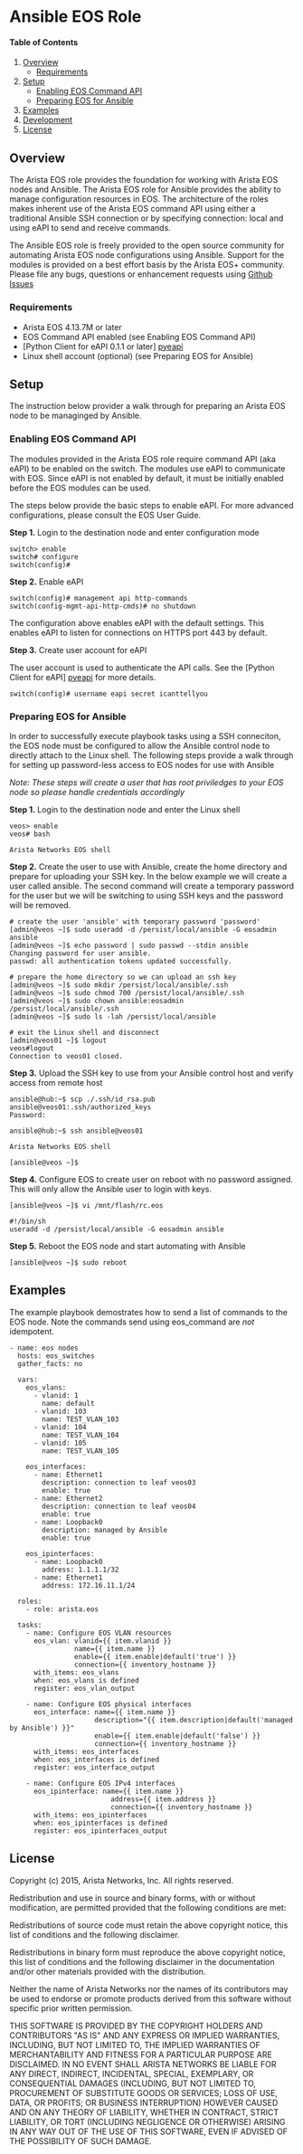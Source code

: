 # Ansible EOS Role

#### Table of Contents

1. [Overview](#overview)
    * [Requirements](#requirements)
2. [Setup](#setup)
    * [Enabling EOS Command API](#enablingeoscommandapi)
    * [Preparing EOS for Ansible](#preparingeosforansible)
3. [Examples](#examples)
4. [Development](#development)
5. [License](#license)

## Overview

The Arista EOS role provides the foundation for working with Arista EOS nodes and Ansible.  The Arista EOS role for Ansible provides the ability to manage configuration resources in EOS.  The architecture of the roles makes inherent use of the Arista EOS command API using either a traditional Ansible SSH connection or by specifying connection: local and using eAPI to send and receive commands.  

The Ansible EOS role is freely provided to the open source community for automating Arista EOS node configurations using Ansible.  Support for the modules is provided on a best effort basis by the Arista EOS+ community.  Please file any bugs, questions or enhancement requests using [Github Issues](http://github.com/arista-eosplus/ansible-eos/issues)

### Requirements

* Arista EOS 4.13.7M or later
* EOS Command API enabled (see Enabling EOS Command API)
* [Python Client for eAPI 0.1.1 or later] [pyeapi]
* Linux shell account (optional) (see Preparing EOS for Ansible)

## Setup

The instruction below provider a walk through for preparing an Arista EOS node
to be managinged by Ansible.  

### Enabling EOS Command API

The modules provided in the Arista EOS role require command API (aka eAPI) to be enabled on the switch.   The modules use eAPI to communicate with EOS.  Since eAPI is not enabled by default, it must be initially enabled before the EOS modules can be used.

The steps below provide the basic steps to enable eAPI.  For more advanced configurations, please consult the EOS User Guide.

__Step 1.__ Login to the destination node and enter configuration mode

```
switch> enable
switch# configure
switch(config)#
```

__Step 2.__ Enable eAPI

```
switch(config)# management api http-commands
switch(config-mgmt-api-http-cmds)# no shutdown
```

The configuration above enables eAPI with the default settings.  This enables eAPI to listen for connections on HTTPS port 443 by default.  

__Step 3.__ Create user account for eAPI

The user account is used to authenticate the API calls.  See the [Python Client
for eAPI] [pyeapi] for more details.

```
switch(config)# username eapi secret icanttellyou
```

### Preparing EOS for Ansible

In order to successfully execute playbook tasks using a SSH conneciton, the EOS node must be configured to allow the Ansible control node to directly attach to the Linux shell.  The following steps provide a walk through for setting up password-less access to EOS nodes for use with Ansible

_Note: These steps will create a user that has root priviledges to your EOS node so please handle credentials accordingly_

__Step 1.__ Login to the destination node and enter the Linux shell

```
veos> enable
veos# bash

Arista Networks EOS shell

```

__Step 2.__ Create the user to use with Ansible, create the home directory and prepare for uploading your SSH key.  In the below example we will create a user called ansible.  The second command will create a temporary password for the user but we will be switching to using SSH keys and the password will be removed.

```
# create the user 'ansible' with temporary password 'password'
[admin@veos ~]$ sudo useradd -d /persist/local/ansible -G eosadmin ansible
[admin@veos ~]$ echo password | sudo passwd --stdin ansible
Changing password for user ansible.
passwd: all authentication tokens updated successfully.

# prepare the home directory so we can upload an ssh key
[admin@veos ~]$ sudo mkdir /persist/local/ansible/.ssh
[admin@veos ~]$ sudo chmod 700 /persist/local/ansible/.ssh
[admin@veos ~]$ sudo chown ansible:eosadmin /persist/local/ansible/.ssh
[admin@veos ~]$ sudo ls -lah /persist/local/ansible

# exit the Linux shell and disconnect
[admin@veos01 ~]$ logout
veos#logout
Connection to veos01 closed.

```

__Step 3.__ Upload the SSH key to use from your Ansible control host and verify access from remote host

```
ansible@hub:~$ scp ./.ssh/id_rsa.pub ansible@veos01:.ssh/authorized_keys
Password:

ansible@hub:~$ ssh ansible@veos01

Arista Networks EOS shell

[ansible@veos ~]$
```

__Step 4.__ Configure EOS to create user on reboot with no password assigned.  This will only allow the Ansible user to login with keys.

```
[ansible@veos ~]$ vi /mnt/flash/rc.eos

#!/bin/sh
useradd -d /persist/local/ansible -G eosadmin ansible

```

__Step 5.__ Reboot the EOS node and start automating with Ansible

```
[ansible@veos ~]$ sudo reboot
```

## Examples

The example playbook demostrates how to send a list of commands to the EOS node.  Note the commands send using eos_command are *not* idempotent.

```
- name: eos nodes
  hosts: eos_switches
  gather_facts: no

  vars:
    eos_vlans:
      - vlanid: 1
        name: default
      - vlanid: 103
        name: TEST_VLAN_103
      - vlanid: 104
        name: TEST_VLAN_104
      - vlanid: 105
        name: TEST_VLAN_105

    eos_interfaces:
      - name: Ethernet1
        description: connection to leaf veos03
        enable: true
      - name: Ethernet2
        description: connection to leaf veos04
        enable: true
      - name: Loopback0
        description: managed by Ansible
        enable: true

    eos_ipinterfaces:
      - name: Loopback0
        address: 1.1.1.1/32
      - name: Ethernet1
        address: 172.16.11.1/24

  roles:
    - role: arista.eos

  tasks:
    - name: Configure EOS VLAN resources
      eos_vlan: vlanid={{ item.vlanid }}
                name={{ item.name }}
                enable={{ item.enable|default('true') }}
                connection={{ inventory_hostname }}
      with_items: eos_vlans
      when: eos_vlans is defined
      register: eos_vlan_output

    - name: Configure EOS physical interfaces
      eos_interface: name={{ item.name }}
                     description="{{ item.description|default('managed by Ansible') }}"
                     enable={{ item.enable|default('false') }}
                     connection={{ inventory_hostname }}
      with_items: eos_interfaces
      when: eos_interfaces is defined
      register: eos_interface_output

    - name: Configure EOS IPv4 interfaces
      eos_ipinterface: name={{ item.name }}
                         address={{ item.address }}
                         connection={{ inventory_hostname }}
      with_items: eos_ipinterfaces
      when: eos_ipinterfaces is defined
      register: eos_ipinterfaces_output

```

## License

Copyright (c) 2015, Arista Networks, Inc.
All rights reserved.

Redistribution and use in source and binary forms, with or without
modification, are permitted provided that the following conditions are
met:

  Redistributions of source code must retain the above copyright notice,
  this list of conditions and the following disclaimer.

  Redistributions in binary form must reproduce the above copyright
  notice, this list of conditions and the following disclaimer in the
  documentation and/or other materials provided with the distribution.

  Neither the name of Arista Networks nor the names of its
  contributors may be used to endorse or promote products derived from
  this software without specific prior written permission.

THIS SOFTWARE IS PROVIDED BY THE COPYRIGHT HOLDERS AND CONTRIBUTORS
"AS IS" AND ANY EXPRESS OR IMPLIED WARRANTIES, INCLUDING, BUT NOT
LIMITED TO, THE IMPLIED WARRANTIES OF MERCHANTABILITY AND FITNESS FOR
A PARTICULAR PURPOSE ARE DISCLAIMED. IN NO EVENT SHALL ARISTA NETWORKS
BE LIABLE FOR ANY DIRECT, INDIRECT, INCIDENTAL, SPECIAL, EXEMPLARY, OR
CONSEQUENTIAL DAMAGES (INCLUDING, BUT NOT LIMITED TO, PROCUREMENT OF
SUBSTITUTE GOODS OR SERVICES; LOSS OF USE, DATA, OR PROFITS; OR
BUSINESS INTERRUPTION) HOWEVER CAUSED AND ON ANY THEORY OF LIABILITY,
WHETHER IN CONTRACT, STRICT LIABILITY, OR TORT (INCLUDING NEGLIGENCE
OR OTHERWISE) ARISING IN ANY WAY OUT OF THE USE OF THIS SOFTWARE, EVEN
IF ADVISED OF THE POSSIBILITY OF SUCH DAMAGE.

[pyeapi]: https://github.com/arista-eosplus/pyeapi


